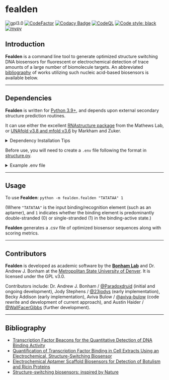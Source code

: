 # fealden

![gpl3.0](https://img.shields.io/github/license/Paradoxdruid/academia-admin-automation.svg?color=success "Licensed under GPL 3.0")  [![CodeFactor](https://www.codefactor.io/repository/github/paradoxdruid/fealden/badge)](https://www.codefactor.io/repository/github/paradoxdruid/fealden)  [![Codacy Badge](https://app.codacy.com/project/badge/Grade/520de6c0a1aa463b8b12f4ddc746b4d3)](https://www.codacy.com/gh/Paradoxdruid/fealden/dashboard?utm_source=github.com&amp;utm_medium=referral&amp;utm_content=Paradoxdruid/fealden&amp;utm_campaign=Badge_Grade) [![CodeQL](https://github.com/Paradoxdruid/fealden/actions/workflows/codeql.yml/badge.svg)](https://github.com/Paradoxdruid/fealden/actions/workflows/codeql.yml) [![Code style: black](https://img.shields.io/badge/code%20style-black-000000.svg)](https://github.com/ambv/black) [![mypy](https://img.shields.io/badge/%20type_checker-mypy-%231674b1?style=flat)](https://github.com/python/mypy)

## Introduction

**Fealden** is a command line tool to generate optimized structure switching DNA biosensors for fluorescent or electrochemical detection of trace amounts of a large number of biomolecule targets.  An abbreviated [bibliography](#bibliography) of works utilizing such nucleic acid-based biosensors is available below.

-------------------------

## Dependencies

**Fealden** is written for [Python 3.9+](https://www.python.org/), and depends upon external secondary structure prediction routines.

It can use either the excellent [RNAstructure package](https://rna.urmc.rochester.edu/RNAstructure.html) from the Mathews Lab, or [UNAfold v3.8 and mfold v3.6](http://www.unafold.org/) by Markham and Zuker.

<details>
  <summary>Dependency Installation Tips</summary>

### RNAstructure

* available from the Mathews lab at <https://rna.urmc.rochester.edu/RNAstructure.html>
* fealden requires the "text" interface version, for your operating system
* has a python_interface available, but requires C++ compilation step
* RNAstructure version 6.4 needs corrections in `rna_sources.h` in the `python_interface` folder:
  * all references to `TurboFold` directory need to be replaced with `src` directory
  * can use command `sed -i 's/TurboFold\/src\//g' rna_sources.h` to correct
* requires installation of [swig](https://github.com/swig/swig)
  * such as `pip install swig` or `conda install swig`
* once `swig` installed and `rna_sources.h` corrected, enter the `python_interface` directory and run:
  * `make swig`
  * `make interface-from-distutils`
  * update `.env` file (see below) with path to RNAstructure

### UNAfold and mfold

* version 3.8 of UNAfold is available from sourceforge: <https://rnaspace.sourceforge.net/software/unafold-3.8.tar.gz>
* once unzipped, enter the `unafold-3.8` directory and run:
  * `./configure --prefix=/A/GOOD/PATH/FOR/USER` (for instance, `/home/user/unafold-final`)
  * `make`
  * `make install`
  * update `.env` file (see below) with path to `HYBRID_SS_MIN` in Unafold
* You will also need the program `sir_graph` included in version 3.6 of mfold, available at <http://www.unafold.org/download/mfold-3.6.tar.gz>
* once unzipped, enter the `mfold-3.6` directory and run:
  * `./configure --prefix=/A/GOOD/PATH/FOR/USER` (for instance, `/home/user/mfold-final`)
  * `make`
  * `make install`
  * update `.env` file (see below) with path to `SIR_GRAPH` in Unafold

</details>

Before use, you will need to create a `.env` file following the format in [structure.py](fealden/structure.py).

<details>
  <summary>Example .env file</summary>

```env
FEALDEN_BACKEND=mfold   # either 'mfold' or 'rnastructure'
HYBRID_SS_MIN=/home/username/unafold-new/bin/hybrid-ss-min
SIR_GRAPH=/home/username/mfold/bin/sir_graph
RNASTRUCTURE=/home/username/RNAstructure
```

</details>

-------------------------

## Usage

To use **Fealden**:
`python -m fealden.fealden "TATATAA" 1`

(Where `"TATATAA"` is the input binding/recognition element (such as an aptamer), and `1` indicates whether the binding element is predominantly double-stranded (0) or single-stranded (1) in the binding-active state.)

**Fealden** generates a .csv file of optimized biosensor sequences along with scoring metrics.

-------------------------

## Contributors

**Fealden** is developed as academic software by the **[Bonham Lab](http://www.bonhamlab.com)** and Dr. Andrew J. Bonham at the [Metropolitan State University of Denver](http://www.msudenver.edu).  It is licensed under the GPL v3.0.  

Contributors include: Dr. Andrew J. Bonham / [@Paradoxdruid]( https://github.com/Paradoxdruid ) (initial and ongoing development), Jody Stephens / [@23jodys]( https://github.com/23jodys ) (early implementation), Becky Addison (early implementation), Aviva Bulow / [@aviva-bulow]( https://github.com/aviva-bulow ) (code rewrite and development of current approach), and Austin Haider / [@WallFacerGibbs]( https://github.com/wallfacergibbs ) (further development).

-------------------------

## Bibliography

* [Transcription Factor Beacons for the Quantitative Detection of DNA Binding Activity](http://dx.doi.org/10.1021/ja204775k)
* [Quantification of Transcription Factor Binding in Cell Extracts Using an Electrochemical, Structure-Switching Biosensor](http://dx.doi.org/10.1021/ja2115663)
* [Electrochemical Aptamer Scaffold Biosensors for Detection of Botulism and Ricin Proteins](http://dx.doi.org/10.1007/978-1-4939-6958-6_2)
* [Structure-switching biosensors: inspired by Nature](https://doi.org/10.1016/j.sbi.2010.05.001)
